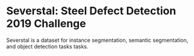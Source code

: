 # Severstal: Steel Defect Detection 2019 Challenge

Severstal is a dataset for instance segmentation, semantic segmentation, and object detection tasks tasks.